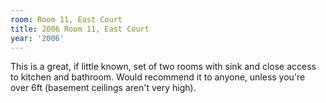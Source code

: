 ```yaml
---
room: Room 11, East Court
title: 2006 Room 11, East Court
year: '2006'
---
```


This is a great, if little known, set of two rooms with sink and close access to kitchen and bathroom. Would recommend it to anyone, unless you're over 6ft (basement ceilings aren't very high).